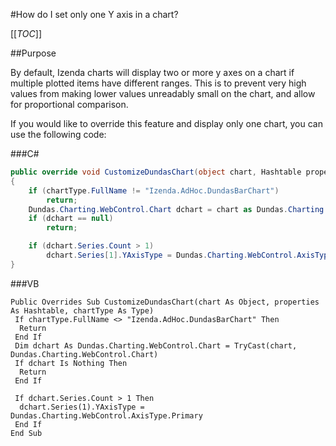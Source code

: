 #How do I set only one Y axis in a chart?

[[_TOC_]]

##Purpose

By default, Izenda charts will display two or more y axes on a chart if multiple plotted items have different ranges. This is to prevent very high values from making lower values unreadably small on the chart, and allow for proportional comparison.

If you would like to override this feature and display only one chart, you can use the following code:

###C#
```csharp
public override void CustomizeDundasChart(object chart, Hashtable properties, Type chartType)
{
    if (chartType.FullName != "Izenda.AdHoc.DundasBarChart")
        return;
    Dundas.Charting.WebControl.Chart dchart = chart as Dundas.Charting.WebControl.Chart;
    if (dchart == null)
        return;

    if (dchart.Series.Count > 1)
        dchart.Series[1].YAxisType = Dundas.Charting.WebControl.AxisType.Primary;
}
```
###VB
```visualbasic
Public Overrides Sub CustomizeDundasChart(chart As Object, properties As Hashtable, chartType As Type)
 If chartType.FullName <> "Izenda.AdHoc.DundasBarChart" Then
  Return
 End If
 Dim dchart As Dundas.Charting.WebControl.Chart = TryCast(chart, Dundas.Charting.WebControl.Chart)
 If dchart Is Nothing Then
  Return
 End If

 If dchart.Series.Count > 1 Then
  dchart.Series(1).YAxisType = Dundas.Charting.WebControl.AxisType.Primary
 End If
End Sub
```
